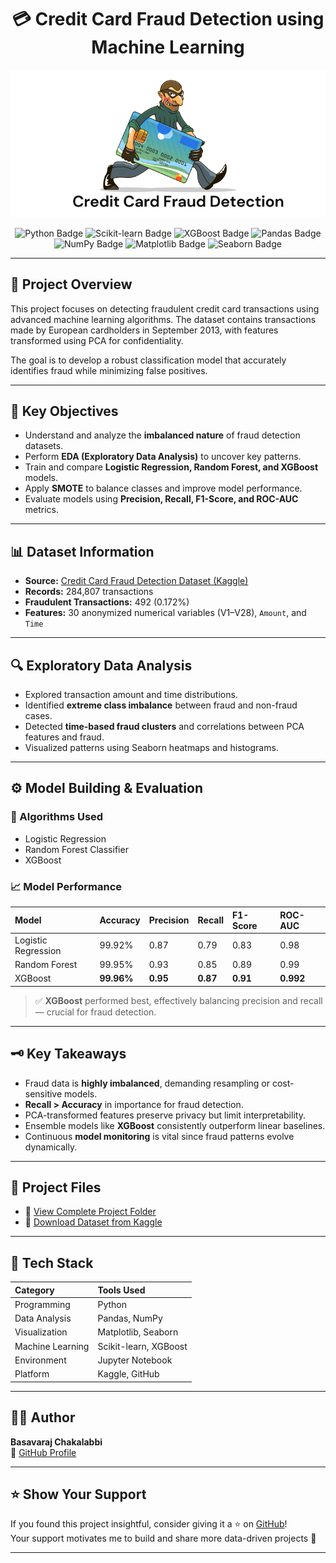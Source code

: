<h1 align="center">💳 Credit Card Fraud Detection using Machine Learning</h1>

<p align="center">
  <img src="banner1.png" alt="Credit Card Fraud Detection Banner" width="800">
</p>


<p align="center">
  <img src="https://img.shields.io/badge/Python-3776AB?style=for-the-badge&logo=python&logoColor=white" alt="Python Badge">
  <img src="https://img.shields.io/badge/Scikit--Learn-F7931E?style=for-the-badge&logo=scikit-learn&logoColor=white" alt="Scikit-learn Badge">
  <img src="https://img.shields.io/badge/XGBoost-FF6600?style=for-the-badge&logo=xgboost&logoColor=white" alt="XGBoost Badge">
  <img src="https://img.shields.io/badge/Pandas-150458?style=for-the-badge&logo=pandas&logoColor=white" alt="Pandas Badge">
  <img src="https://img.shields.io/badge/Numpy-013243?style=for-the-badge&logo=numpy&logoColor=white" alt="NumPy Badge">
  <img src="https://img.shields.io/badge/Matplotlib-11557C?style=for-the-badge&logo=plotly&logoColor=white" alt="Matplotlib Badge">
  <img src="https://img.shields.io/badge/Seaborn-9E3FFD?style=for-the-badge" alt="Seaborn Badge">
</p>

---

## 📘 Project Overview

This project focuses on detecting fraudulent credit card transactions using advanced machine learning algorithms. The dataset contains transactions made by European cardholders in September 2013, with features transformed using PCA for confidentiality.

The goal is to develop a robust classification model that accurately identifies fraud while minimizing false positives.

---

## 🧠 Key Objectives

- Understand and analyze the **imbalanced nature** of fraud detection datasets.  
- Perform **EDA (Exploratory Data Analysis)** to uncover key patterns.  
- Train and compare **Logistic Regression, Random Forest, and XGBoost** models.  
- Apply **SMOTE** to balance classes and improve model performance.  
- Evaluate models using **Precision, Recall, F1-Score, and ROC-AUC** metrics.

---

## 📊 Dataset Information

- **Source:** [Credit Card Fraud Detection Dataset (Kaggle)](https://www.kaggle.com/datasets/mlg-ulb/creditcardfraud)  
- **Records:** 284,807 transactions  
- **Fraudulent Transactions:** 492 (0.172%)  
- **Features:** 30 anonymized numerical variables (V1–V28), `Amount`, and `Time`

---

## 🔍 Exploratory Data Analysis

- Explored transaction amount and time distributions.  
- Identified **extreme class imbalance** between fraud and non-fraud cases.  
- Detected **time-based fraud clusters** and correlations between PCA features and fraud.  
- Visualized patterns using Seaborn heatmaps and histograms.

---

## ⚙️ Model Building & Evaluation

### 🧩 Algorithms Used
- Logistic Regression  
- Random Forest Classifier  
- XGBoost  

### 📈 Model Performance

| Model | Accuracy | Precision | Recall | F1-Score | ROC-AUC |
|:------|:----------|:-----------|:--------|:-----------|:---------|
| Logistic Regression | 99.92% | 0.87 | 0.79 | 0.83 | 0.98 |
| Random Forest | 99.95% | 0.93 | 0.85 | 0.89 | 0.99 |
| XGBoost | **99.96%** | **0.95** | **0.87** | **0.91** | **0.992** |

> ✅ **XGBoost** performed best, effectively balancing precision and recall — crucial for fraud detection.

---

## 🗝️ Key Takeaways

- Fraud data is **highly imbalanced**, demanding resampling or cost-sensitive models.  
- **Recall > Accuracy** in importance for fraud detection.  
- PCA-transformed features preserve privacy but limit interpretability.  
- Ensemble models like **XGBoost** consistently outperform linear baselines.  
- Continuous **model monitoring** is vital since fraud patterns evolve dynamically.

---

## 💾 Project Files

- 📁 [View Complete Project Folder](https://github.com/Basavaraj0127/EDA-and-Machine-Learning-Projects/tree/main/Credit%20Card%20Fraud%20Detection)  
- 📂 [Download Dataset from Kaggle](https://www.kaggle.com/datasets/mlg-ulb/creditcardfraud)

---

## 🧰 Tech Stack

| Category | Tools Used |
|:----------|:------------|
| Programming | Python |
| Data Analysis | Pandas, NumPy |
| Visualization | Matplotlib, Seaborn |
| Machine Learning | Scikit-learn, XGBoost |
| Environment | Jupyter Notebook |
| Platform | Kaggle, GitHub |

---

## 👨‍💻 Author

**Basavaraj Chakalabbi**  
🔗 [GitHub Profile](https://github.com/Basavaraj0127)

---

## ⭐ Show Your Support

If you found this project insightful, consider giving it a ⭐ on [GitHub](https://github.com/Basavaraj0127)!  
Your support motivates me to build and share more data-driven projects 🚀

---
